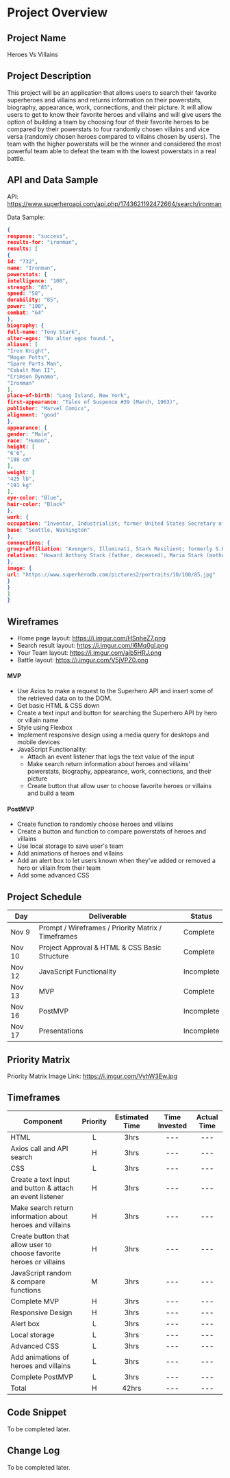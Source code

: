 
# Project Overview

## Project Name

Heroes Vs Villains

## Project Description

This project will be an application that allows users to search their favorite superheroes and villains and returns information on their powerstats, biography, appearance, work, connections, and their picture. It will allow users to get to know their favorite heroes and villains and will give users the option of building a team by choosing four of their favorite heroes to be compared by their powerstats to four randomly chosen villains and vice versa (randomly chosen heroes compared to villains chosen by users). The team with the higher powerstats will be the winner and considered the most powerful team able to defeat the team with the lowest powerstats in a real battle. 

## API and Data Sample

API: https://www.superheroapi.com/api.php/1743621192472664/search/ironman

Data Sample:
```json
{
response: "success",
results-for: "ironman",
results: [
{
id: "732",
name: "Ironman",
powerstats: {
intelligence: "100",
strength: "85",
speed: "58",
durability: "85",
power: "100",
combat: "64"
},
biography: {
full-name: "Tony Stark",
alter-egos: "No alter egos found.",
aliases: [
"Iron Knight",
"Hogan Potts",
"Spare Parts Man",
"Cobalt Man II",
"Crimson Dynamo",
"Ironman"
],
place-of-birth: "Long Island, New York",
first-appearance: "Tales of Suspence #39 (March, 1963)",
publisher: "Marvel Comics",
alignment: "good"
},
appearance: {
gender: "Male",
race: "Human",
height: [
"6'6",
"198 cm"
],
weight: [
"425 lb",
"191 kg"
],
eye-color: "Blue",
hair-color: "Black"
},
work: {
occupation: "Inventor, Industrialist; former United States Secretary of Defense",
base: "Seattle, Washington"
},
connections: {
group-affiliation: "Avengers, Illuminati, Stark Resilient; formerly S.H.I.E.L.D., leader of Stark Enterprises, the Pro-Registration Superhero Unit, New Avengers, Mighty Avengers, Hellfire Club, Force Works, Avengers West Coast, United States Department of Defense.",
relatives: "Howard Anthony Stark (father, deceased), Maria Stark (mother, deceased), Morgan Stark (cousin), Isaac Stark (ancestor)"
},
image: {
url: "https://www.superherodb.com/pictures2/portraits/10/100/85.jpg"
}
}
]
}
```

## Wireframes

- Home page layout: https://i.imgur.com/HSnheZ7.png
- Search result layout: https://i.imgur.com/l6Mq0gl.png
- Your Team layout: https://i.imgur.com/ajb5HRJ.png
- Battle layout: https://i.imgur.com/V5jVPZ0.png

#### MVP 

- Use Axios to make a request to the Superhero API and insert some of the retrieved data on to the DOM.
- Get basic HTML & CSS down
- Create a text input and button for searching the Superhero API by hero or villain name
- Style using Flexbox
- Implement responsive design using a media query for desktops and mobile devices
- JavaScript Functionality:
  - Attach an event listener that logs the text value of the input
  - Make search return information about heroes and villains' powerstats, 
    biography, appearance, work, connections, and their picture
  - Create button that allow user to choose favorite heroes or villains and build a team 
  

#### PostMVP  
- Create function to randomly choose heroes and villains 
- Create a button and function to compare powerstats of heroes and villains
- Use local storage to save user's team
- Add animations of heroes and villains
- Add an alert box to let users known when they've added or removed a hero or villain from their team
- Add some advanced CSS

## Project Schedule

|  Day | Deliverable | Status
|---|---| ---|
|Nov 9| Prompt / Wireframes / Priority Matrix / Timeframes | Complete
|Nov 10| Project Approval & HTML & CSS Basic Structure| Complete
|Nov 12| JavaScript Functionality | Incomplete
|Nov 13| MVP | Complete
|Nov 16| PostMVP | Incomplete
|Nov 17| Presentations | Incomplete

## Priority Matrix

Priority Matrix Image Link: https://i.imgur.com/VyhW3Ew.jpg

## Timeframes

| Component | Priority | Estimated Time | Time Invested | Actual Time |
| --- | :---: |  :---: | :---: | :---: |
| HTML | L | 3hrs| --- | --- |
| Axios call and API search| H | 3hrs| --- | --- |
| CSS | L | 3hrs| --- | --- |
| Create a text input and button & attach an event listener| H | 3hrs| --- | --- |
| Make search return information about heroes and villains| H | 3hrs| --- | --- |
| Create button that allow user to choose favorite heroes or villains | H | 3hrs| --- | --- |
| JavaScript random & compare functions| M | 3hrs| --- | --- |
| Complete MVP| H | 3hrs| --- | --- |
| Responsive Design| H | 3hrs| --- | --- |
| Alert box | L | 3hrs| --- | --- |
| Local storage| L | 3hrs| --- | --- |
| Advanced CSS | L | 3hrs| --- | --- |
| Add animations of heroes and villains| L | 3hrs| --- | --- |
|Complete PostMVP | L | 3hrs| --- | --- |
| Total | H | 42hrs| --- | --- |


## Code Snippet

To be completed later.

## Change Log

To be completed later.
